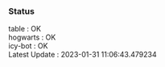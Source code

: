 ### Status


table : OK  
hogwarts : OK  
icy-bot : OK  
Latest Update : 2023-01-31 11:06:43.479234
